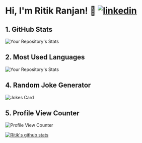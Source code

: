 
# Hi, I'm Ritik Ranjan! 👋 [![linkedin](https://img.shields.io/badge/linkedin-0A66C2?style=for-the-badge&logo=linkedin&logoColor=white)](https://www.linkedin.com/in/ritik-ranjan-353568201/)

## 1. GitHub Stats
![Your Repository's Stats](https://github-readme-stats.vercel.app/api?username=ritikranjan12&show_icons=true)
## 2. Most Used Languages
![Your Repository's Stats](https://github-readme-stats.vercel.app/api/top-langs/?username=ritikranjan12&theme=blue-green)
## 4. Random Joke Generator
![Jokes Card](https://readme-jokes.vercel.app/api)
## 5. Profile View Counter
![Profile View Counter](https://komarev.com/ghpvc/?username=ritikranjan12)

[![Ritik's github stats](https://github-readme-stats.vercel.app/api?username=ritikranjan12)](https://github.com/ritikranjan12/github-readme-stats)
